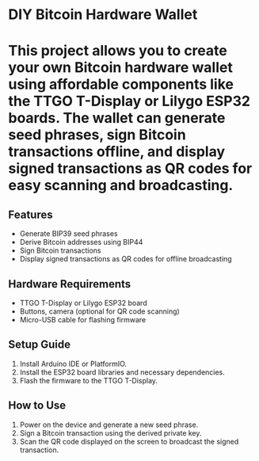 # DIY Bitcoin Hardware Wallet

# This project allows you to create your own Bitcoin hardware wallet using affordable components like the TTGO T-Display or Lilygo ESP32 boards. The wallet can generate seed phrases, sign Bitcoin transactions offline, and display signed transactions as QR codes for easy scanning and broadcasting.

## Features
- Generate BIP39 seed phrases
- Derive Bitcoin addresses using BIP44
- Sign Bitcoin transactions
- Display signed transactions as QR codes for offline broadcasting

## Hardware Requirements
- TTGO T-Display or Lilygo ESP32 board
- Buttons, camera (optional for QR code scanning)
- Micro-USB cable for flashing firmware

## Setup Guide
1. Install Arduino IDE or PlatformIO.
2. Install the ESP32 board libraries and necessary dependencies.
3. Flash the firmware to the TTGO T-Display.

## How to Use
1. Power on the device and generate a new seed phrase.
2. Sign a Bitcoin transaction using the derived private key.
3. Scan the QR code displayed on the screen to broadcast the signed transaction.
